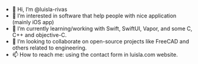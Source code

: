 - 👋 Hi, I’m @luisla-rivas
- 👀 I’m interested in software that help people with nice application (mainly iOS app)
- 🌱 I’m currently learning/working with Swift, SwiftUI, Vapor, and some C, C++ and objective-C.
- 💞️ I’m looking to collaborate on open-source projects like FreeCAD and others related to engineering.
- 📫 How to reach me: using the contact form in luisla.com website.


<!---
luisla-rivas/luisla-rivas is a ✨ special ✨ repository because its `README.md` (this file) appears on your GitHub profile.
You can click the Preview link to take a look at your changes.
--->
